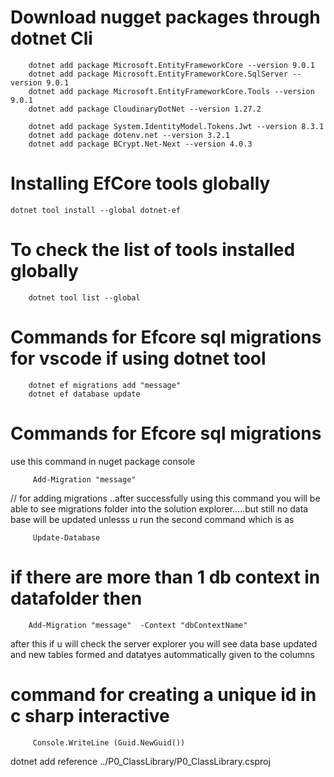 


# Download nugget packages through dotnet Cli 

        dotnet add package Microsoft.EntityFrameworkCore --version 9.0.1
        dotnet add package Microsoft.EntityFrameworkCore.SqlServer --version 9.0.1
        dotnet add package Microsoft.EntityFrameworkCore.Tools --version 9.0.1
        dotnet add package CloudinaryDotNet --version 1.27.2

        dotnet add package System.IdentityModel.Tokens.Jwt --version 8.3.1
        dotnet add package dotenv.net --version 3.2.1
        dotnet add package BCrypt.Net-Next --version 4.0.3


# Installing EfCore tools globally 

	dotnet tool install --global dotnet-ef


# To check the list of tools installed globally 
        dotnet tool list --global

# Commands for Efcore sql migrations for vscode if using dotnet tool

        dotnet ef migrations add "message"
        dotnet ef database update



# Commands for Efcore sql migrations 

 use this command in nuget package console 

         Add-Migration "message"  

        

 // for adding migrations ..after successfully using this command you 
will be able to see migrations folder into the solution explorer.....but still no data base will
 be updated unlesss u run the second command  which is as 


         Update-Database
        




# if there are more than 1 db context in datafolder then 

        Add-Migration "message"  -Context "dbContextName"

after this if u will check the server explorer you will see data base updated and new tables formed and
datatyes autommatically given to the columns 




#  command for creating a unique id in c sharp interactive


         Console.WriteLine (Guid.NewGuid())





dotnet add reference ../P0_ClassLibrary/P0_ClassLibrary.csproj